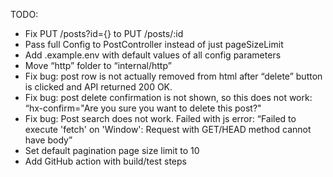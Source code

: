TODO:
- Fix PUT /posts?id={} to PUT /posts/:id
- Pass full Config to PostController instead of just pageSizeLimit
- Add .example.env with default values of all config parameters
- Move “http” folder to “internal/http”
- Fix bug: post row is not actually removed from html after “delete” button is clicked and API returned 200 OK.
- Fix bug: post delete confirmation is not shown, so this does not work: “hx-confirm="Are you sure you want to delete this post?"
- Fix bug: Post search does not work. Failed with js error: “Failed to execute 'fetch' on 'Window': Request with GET/HEAD method cannot have body”
- Set default pagination page size limit to 10
- Add GitHub action with build/test steps
